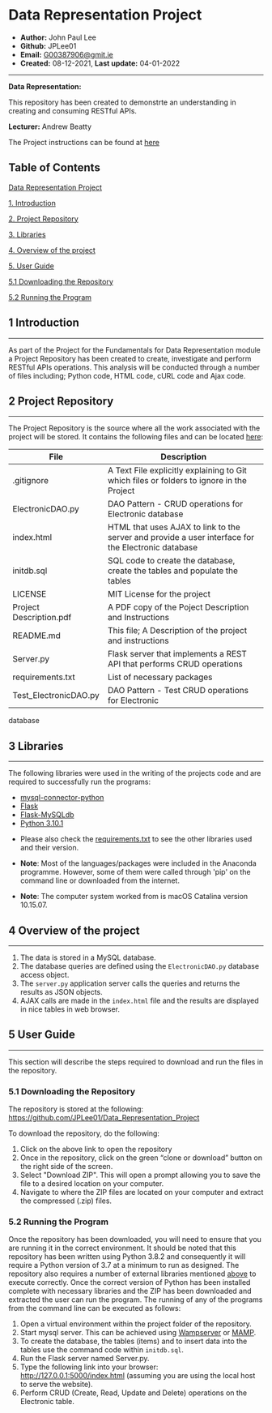 # Data Representation Project

* **Author:** John Paul Lee
* **Github:** JPLee01
* **Email:** G00387906@gmit.ie
* **Created:** 08-12-2021, **Last update:** 04-01-2022
------------------------------------------------------------------------------------------------
**Data Representation:** 

This repository has been created to demonstrte an understanding in creating and consuming RESTful APIs.

**Lecturer:** Andrew Beatty

The Project instructions can be found at [here](https://github.com/JPLee01/Data_Representation_Project/blob/main/Project%20Description.pdf)

**Table of Contents**
------------------------------------------------------------------------------------------------

[Data Representation Project](#Data-Representation-Project)

[1. Introduction](#1-introduction)

[2. Project Repository](#2-project-repository)

[3. Libraries](#3-Libraries)

[4. Overview of the project](#4-Overview-of-the-project)

[5. User Guide](#5-User-Guide)

  [5.1 Downloading the Repository](#5.1-Downloading-the-Repository)

  [5.2  Running the Program](#5.2-Running-the-Program)

## 1 Introduction
------------------------------------------------------------------------------------------------
As part of the Project for the Fundamentals for Data Representation module a Project Repository has been created to create, investigate and perform RESTful APIs operations. This analysis will be conducted through a number of files including; Python code, HTML code, cURL code and Ajax code.

## 2 Project Repository
------------------------------------------------------------------------------------------------
The Project Repository is the source where all the work associated with
the project will be stored. It contains the following files and can be
located [here](https://github.com/JPLee01/Data_Representation_Project):

  **File**    |     **Description**
  ---------   |   --------------------------------------------------------
  .gitignore | A Text File explicitly explaining to Git which files or folders to ignore in the Project
  ElectronicDAO.py | DAO Pattern - CRUD operations for Electronic database  
  index.html |  HTML that uses AJAX to link to the server and provide a user interface for the Electronic database 
  initdb.sql | SQL code to create the database, create the tables and populate the tables
  LICENSE     |    MIT License for the project
  Project Description.pdf | A PDF copy of the Poject Description and Instructions
  README.md   |    This file; A Description of the project and instructions
  Server.py |  Flask server that implements a REST API that performs CRUD operations
  requirements.txt | List of necessary packages 
  Test_ElectronicDAO.py | DAO Pattern - Test CRUD operations for Electronic
  database
                                          
## 3  Libraries
------------------------------------------------------------------------------------------------
The following libraries were used in the writing of the projects code and are required to successfully run the programs:
- [mysql-connector-python](https://pypi.org/project/mysql-connector-python/)
- [Flask](https://pypi.org/project/Flask/)
- [Flask-MySQLdb](https://pypi.org/project/Flask-MySQLdb/)
- [Python 3.10.1](https://www.python.org/downloads/release/python-3101/)

* Please also check the [requirements.txt](https://github.com/JPLee01/Data_Representation_Project/blob/main/Requirements.txt) to see the other libraries used and their version.

* **Note**: Most of the languages/packages were included in the Anaconda programme. However, some of them were called through 'pip' on the command line or downloaded from the internet.

* **Note**: The computer system worked from is macOS Catalina version 10.15.07.

## 4  Overview of the project
------------------------------------------------------------------------------------------------   
1.  The data is stored in a MySQL database.
2.  The database queries are defined using the ```ElectronicDAO.py``` database access object.
3.  The ```server.py``` application server calls the queries and returns the results as JSON objects.
4.  AJAX calls are made in the ```index.html``` file and the results are displayed in nice tables in web browser.

## 5 User Guide
------------------------------------------------------------------------------------------------
This section will describe the steps required to download and run the files in the repository.

### 5.1 Downloading the Repository
The repository is stored at the following: https://github.com/JPLee01/Data_Representation_Project

To download the repository, do the following:
1.  Click on the above link to open the repository
2.  Once in the repository, click on the green “clone or download” button on the right side of the screen.
3.  Select "Download ZIP". This will open a prompt allowing you to save the file to a desired location on your computer.
4.  Navigate to where  the ZIP files are located on your computer and extract the compressed (.zip) files.

### 5.2 Running the Program
Once the repository has been downloaded, you will need to ensure that you are running it in the correct environment. It should be noted that this repository has been written using Python 3.8.2 and consequently it will require a Python version of 3.7 at a minimum to run as designed. The repository also requires a number of external libraries mentioned [above](#3-Libraries) to execute correctly. Once the correct version of Python has been installed complete with necessary libraries and the ZIP has been downloaded and extracted the user can run the program. The running of any of the programs from the command line can be executed as follows:
1. Open a virtual environment within the project folder of the repository.
2. Start mysql server. This can be achieved using [Wampserver](https://www.wampserver.com/en/) or [MAMP](https://www.mamp.info/en/windows/).
3. To create the database, the tables (items) and to insert data into the tables use the command code within ```initdb.sql```.
4. Run the Flask server named Server.py.
5. Type the following link into your browser: <http://127.0.0.1:5000/index.html> (assuming you are using the local host to serve the website).
6. Perform CRUD (Create, Read, Update and Delete) operations on the Electronic table.


